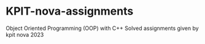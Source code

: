 # KPIT-nova-assignments
Object Oriented Programming (OOP) with C++
Solved assignments given by kpit nova 2023
